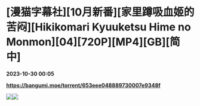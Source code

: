 # [漫猫字幕社][10月新番][家里蹲吸血姬的苦闷][Hikikomari Kyuuketsu Hime no Monmon][04][720P][MP4][GB][简中]

**2023-10-30 00:05**

**https://bangumi.moe/torrent/653eee048889730007e9348f**

![](https://ptpimg.me/41fi3j.jpg)![](https://i.loli.net/2021/03/19/Cp1BvFYEu5wVzkK.jpg)
